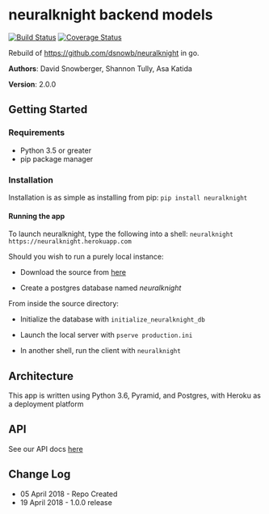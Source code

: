 # neuralknight backend models

[![Build Status](https://travis-ci.org/neuralknight/backend-models.svg?branch=master)](https://travis-ci.org/neuralknight/backend-models)
[![Coverage Status](https://coveralls.io/repos/github/neuralknight/backend-models/badge.svg?branch=master)](https://coveralls.io/github/neuralknight/backend-models?branch=master)


Rebuild of https://github.com/dsnowb/neuralknight in go.

**Authors**: David Snowberger, Shannon Tully, Asa Katida

**Version**: 2.0.0

## Getting Started

### Requirements
- Python 3.5 or greater
- pip package manager

### Installation
Installation is as simple as installing from pip:
`pip install neuralknight`

#### Running the app
To launch neuralknight, type the following into a shell:
`neuralknight https://neuralknight.herokuapp.com`

Should you wish to run a purely local instance:

- Download the source from [here](https://www.github.com/dsnowb/neuralknight)

- Create a postgres database named *neuralknight*

From inside the source directory:

- Initialize the database with `initialize_neuralknight_db`

- Launch the local server with
`pserve production.ini`
- In another shell, run the client with `neuralknight`

## Architecture
This app is written using Python 3.6, Pyramid, and Postgres, with Heroku as a deployment platform

## API
See our API docs [here](https://github.com/dsnowb/neuralknight/blob/master/API.md)

## Change Log
- 05 April 2018 - Repo Created
- 19 April 2018 - 1.0.0 release
